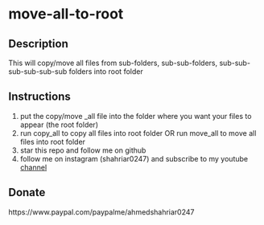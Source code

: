 # move-all-to-root

<h2> Description </h2>
<p> This will copy/move all files from sub-folders, sub-sub-folders, sub-sub-sub-sub-sub-sub folders into root folder</p>

<h2>Instructions</h2>
<ol>
  <li>put the copy/move _all file into the folder where you want your files to appear (the root folder)</li>
  <li>run copy_all to copy all files into root folder OR run move_all to move all files into root folder</li>
  
  <li>star this repo and follow me on github</li>
  <li>follow me on instagram (shahriar0247) and subscribe to my youtube <a href="https://www.youtube.com/channel/UCacoBm0kneh6pGBe4gJvY4g">channel</a></li> 
 </ol>

<h2>Donate</h2>
<p>https://www.paypal.com/paypalme/ahmedshahriar0247</p>